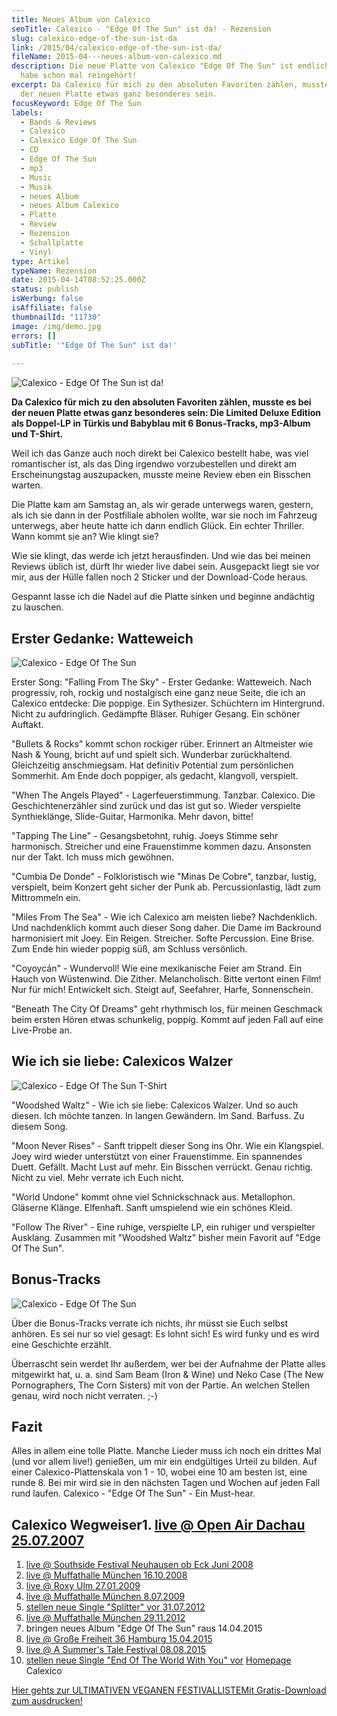 ```yaml
---
title: Neues Album von Calexico
seoTitle: Calexico - "Edge Of The Sun" ist da! - Rezension
slug: calexico-edge-of-the-sun-ist-da
link: /2015/04/calexico-edge-of-the-sun-ist-da/
fileName: 2015-04---neues-album-von-calexico.md
description: Die neue Platte von Calexico "Edge Of The Sun" ist endlich da! Ich
  habe schon mal reingehört!
excerpt: Da Calexico für mich zu den absoluten Favoriten zählen, musste es bei
  der neuen Platte etwas ganz besonderes sein.
focusKeyword: Edge Of The Sun
labels:
  - Bands & Reviews
  - Calexico
  - Calexico Edge Of The Sun
  - CD
  - Edge Of The Sun
  - mp3
  - Music
  - Musik
  - neues Album
  - neues Album Calexico
  - Platte
  - Review
  - Rezension
  - Schallplatte
  - Vinyl
type: Artikel
typeName: Rezension
date: 2015-04-14T08:52:25.000Z
status: publish
isWerbung: false
isAffiliate: false
thumbnailId: "11730"
image: /img/demo.jpg
errors: []
subTitle: '"Edge Of The Sun" ist da!'
  
---
```


![Calexico - Edge Of The Sun ist da!](http://cardamonchai.com/wp-content/uploads/2015/04/Calexico-Edge-Of-The-Sun-3-640x480.jpg "Calexico - Edge Of The Sun ist da!")

**Da Calexico für mich zu den absoluten Favoriten zählen, musste es bei der
neuen Platte etwas ganz besonderes sein: Die Limited Deluxe Edition als
Doppel-LP in Türkis und Babyblau mit 6 Bonus-Tracks, mp3-Album und T-Shirt.**

Weil ich das Ganze auch noch direkt bei Calexico bestellt habe, was viel
romantischer ist, als das Ding irgendwo vorzubestellen und direkt am
Erscheinungstag auszupacken, musste meine Review eben ein Bisschen warten.

Die Platte kam am Samstag an, als wir gerade unterwegs waren, gestern, als ich
sie dann in der Postfiliale abholen wollte, war sie noch im Fahrzeug unterwegs,
aber heute hatte ich dann endlich Glück. Ein echter Thriller. Wann kommt sie an?
Wie klingt sie?

Wie sie klingt, das werde ich jetzt herausfinden. Und wie das bei meinen Reviews
üblich ist, dürft Ihr wieder live dabei sein. Ausgepackt liegt sie vor mir, aus
der Hülle fallen noch 2 Sticker und der Download-Code heraus.

Gespannt lasse ich die Nadel auf die Platte sinken und beginne andächtig zu
lauschen.

## Erster Gedanke: Watteweich

![Calexico - Edge Of The Sun](http://cardamonchai.com/wp-content/uploads/2015/04/Calexico-Edge-Of-The-Sun-4-640x480.jpg "Calexico - Edge Of The Sun")

Erster Song: "Falling From The Sky" - Erster Gedanke: Watteweich. Nach
progressiv, roh, rockig und nostalgisch eine ganz neue Seite, die ich an
Calexico entdecke: Die poppige. Ein Sythesizer. Schüchtern im Hintergrund. Nicht
zu aufdringlich. Gedämpfte Bläser. Ruhiger Gesang. Ein schöner Auftakt.

"Bullets &amp; Rocks" kommt schon rockiger rüber. Erinnert an Altmeister wie
Nash &amp; Young, bricht auf und spielt sich. Wunderbar zurückhaltend.
Gleichzeitig anschmiegsam. Hat definitiv Potential zum persönlichen Sommerhit.
Am Ende doch poppiger, als gedacht, klangvoll, verspielt.

"When The Angels Played" - Lagerfeuerstimmung. Tanzbar. Calexico. Die
Geschichtenerzähler sind zurück und das ist gut so. Wieder verspielte
Synthieklänge, Slide-Guitar, Harmonika. Mehr davon, bitte!

"Tapping The Line" - Gesangsbetohnt, ruhig. Joeys Stimme sehr harmonisch.
Streicher und eine Frauenstimme kommen dazu. Ansonsten nur der Takt. Ich muss
mich gewöhnen.

"Cumbia De Donde" - Folkloristisch wie "Minas De Cobre", tanzbar, lustig,
verspielt, beim Konzert geht sicher der Punk ab. Percussionlastig, lädt zum
Mittrommeln ein.

"Miles From The Sea" - Wie ich Calexico am meisten liebe? Nachdenklich. Und
nachdenklich kommt auch dieser Song daher. Die Dame im Backround harmonisiert
mit Joey. Ein Reigen. Streicher. Softe Percussion. Eine Brise. Zum Ende hin
wieder poppig süß, am Schluss versönlich.

"Coyoycán" - Wundervoll! Wie eine mexikanische Feier am Strand. Ein Hauch von
Wüstenwind. Die Zither. Melancholisch. Bitte vertont einen Film! Nur für mich!
Entwickelt sich. Steigt auf, Seefahrer, Harfe, Sonnenschein.

"Beneath The City Of Dreams" geht rhythmisch los, für meinen Geschmack beim
ersten Hören etwas schunkelig, poppig. Kommt auf jeden Fall auf eine Live-Probe
an.

## Wie ich sie liebe: Calexicos Walzer

![Calexico - Edge Of The Sun T-Shirt](http://cardamonchai.com/wp-content/uploads/2015/04/Calexico-Edge-Of-The-Sun-640x480.jpg "Calexico - Edge Of The Sun T-Shirt")

"Woodshed Waltz" - Wie ich sie liebe: Calexicos Walzer. Und so auch diesen. Ich
möchte tanzen. In langen Gewändern. Im Sand. Barfuss. Zu diesem Song.

"Moon Never Rises" - Sanft trippelt dieser Song ins Ohr. Wie ein Klangspiel.
Joey wird wieder unterstützt von einer Frauenstimme. Ein spannendes Duett.
Gefällt. Macht Lust auf mehr. Ein Bisschen verrückt. Genau richtig. Nicht zu
viel. Mehr verrate ich Euch nicht.

"World Undone" kommt ohne viel Schnickschnack aus. Metallophon. Gläserne Klänge.
Elfenhaft. Sanft umspielend wie ein schönes Kleid.

"Follow The River" - Eine ruhige, verspielte LP, ein ruhiger und verspielter
Ausklang. Zusammen mit "Woodshed Waltz" bisher mein Favorit auf "Edge Of The
Sun".

## Bonus-Tracks

![Calexico - Edge Of The Sun](http://cardamonchai.com/wp-content/uploads/2015/04/Calexico-Edge-Of-The-Sun-2-640x480.jpg "Calexico - Edge Of The Sun")

Über die Bonus-Tracks verrate ich nichts, ihr müsst sie Euch selbst anhören. Es
sei nur so viel gesagt: Es lohnt sich! Es wird funky und es wird eine Geschichte
erzählt.

Überrascht sein werdet Ihr außerdem, wer bei der Aufnahme der Platte alles
mitgewirkt hat, u. a. sind Sam Beam (Iron &amp; Wine) und Neko Case (The New
Pornographers, The Corn Sisters) mit von der Partie. An welchen Stellen genau,
wird noch nicht verraten. ;-)

## Fazit

Alles in allem eine tolle Platte. Manche Lieder muss ich noch ein drittes Mal
(und vor allem live!) genießen, um mir ein endgültiges Urteil zu bilden. Auf
einer Calexico-Plattenskala von 1 - 10, wobei eine 10 am besten ist, eine
runde 8. Bei mir wird sie in den nächsten Tagen und Wochen auf jeden Fall rund
laufen. Calexico - "Edge Of The Sun" - Ein Must-hear.

## Calexico Wegweiser1. [live @ Open Air Dachau 25.07.2007](/2015/04/calexico-live-open-air-dachau-25-07-2007/)

1.  [live @ Southside Festival Neuhausen ob Eck Juni 2008](/2015/04/calexico-live-southside-festival-2008/)
1.  [live @ Muffathalle München 16.10.2008](/2015/04/calexico-live-muffathalle-muenchen-16-10-2008/)
1.  [live @ Roxy Ulm 27.01.2009](/2009/01/calexico-live-roxy-ulm/)
1.  [live @ Muffathalle München 8.07.2009](/2009/07/calexico-live-muffathalle-munchen/)
1.  [stellen neue Single "Splitter" vor 31.07.2012](/2012/07/calexico-stellen-neue-singe-splitter-vor/)
1.  [live @ Muffathalle München 29.11.2012](/2012/12/calexico-live-muffathalle-munchen-29-11-2012/)
1.  bringen neues Album "Edge Of The Sun" raus 14.04.2015
1.  [live @ Große Freiheit 36 Hamburg 15.04.2015](/2015/04/calexico-live-grosse-freiheit-36-15-04-2015/)
1.  [live @ A Summer's Tale Festival 08.08.2015](/2015/08/calexico-live-a-summers-tale-festival-2015/)
1.  [stellen neue Single "End Of The World With You" vor](/2017/10/calexico-the-thread-that-keeps-us/)
    [Homepage](http://www.casadecalexico.com) Calexico

[Hier gehts zur ULTIMATIVEN VEGANEN FESTIVALLISTEMit Gratis-Download zum ausdrucken!](/2015/03/die-ultimative-vegane-festivalliste)

  